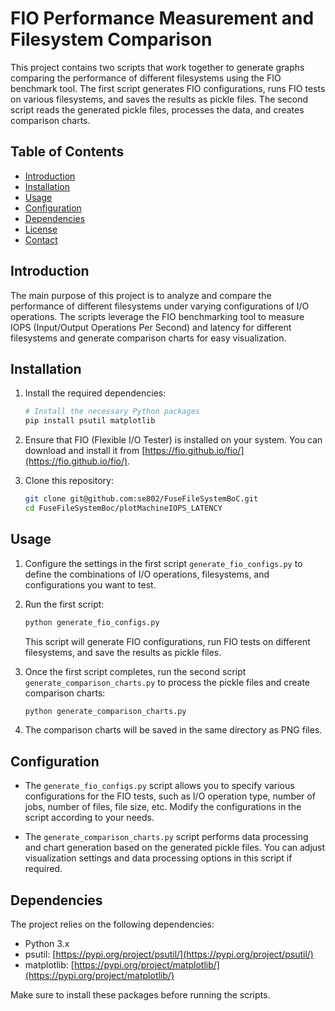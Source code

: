 # FIO Performance Measurement and Filesystem Comparison

This project contains two scripts that work together to generate graphs comparing the performance of different filesystems using the FIO benchmark tool. The first script generates FIO configurations, runs FIO tests on various filesystems, and saves the results as pickle files. The second script reads the generated pickle files, processes the data, and creates comparison charts.

## Table of Contents

- [Introduction](#introduction)
- [Installation](#installation)
- [Usage](#usage)
- [Configuration](#configuration)
- [Dependencies](#dependencies)
- [License](#license)
- [Contact](#contact)

## Introduction

The main purpose of this project is to analyze and compare the performance of different filesystems under varying configurations of I/O operations. The scripts leverage the FIO benchmarking tool to measure IOPS (Input/Output Operations Per Second) and latency for different filesystems and generate comparison charts for easy visualization.

## Installation

1. Install the required dependencies:

    ```bash
    # Install the necessary Python packages
    pip install psutil matplotlib
    ```

2. Ensure that FIO (Flexible I/O Tester) is installed on your system. You can download and install it from [https://fio.github.io/fio/](https://fio.github.io/fio/).

3. Clone this repository:

    ```bash
    git clone git@github.com:se802/FuseFileSystemBoC.git
    cd FuseFileSystemBoc/plotMachineIOPS_LATENCY
    ```

## Usage

1. Configure the settings in the first script `generate_fio_configs.py` to define the combinations of I/O operations, filesystems, and configurations you want to test.

2. Run the first script:

    ```bash
    python generate_fio_configs.py
    ```

    This script will generate FIO configurations, run FIO tests on different filesystems, and save the results as pickle files.

3. Once the first script completes, run the second script `generate_comparison_charts.py` to process the pickle files and create comparison charts:

    ```bash
    python generate_comparison_charts.py
    ```

4. The comparison charts will be saved in the same directory as PNG files.

## Configuration

- The `generate_fio_configs.py` script allows you to specify various configurations for the FIO tests, such as I/O operation type, number of jobs, number of files, file size, etc. Modify the configurations in the script according to your needs.

- The `generate_comparison_charts.py` script performs data processing and chart generation based on the generated pickle files. You can adjust visualization settings and data processing options in this script if required.

## Dependencies

The project relies on the following dependencies:

- Python 3.x
- psutil: [https://pypi.org/project/psutil/](https://pypi.org/project/psutil/)
- matplotlib: [https://pypi.org/project/matplotlib/](https://pypi.org/project/matplotlib/)

Make sure to install these packages before running the scripts.


